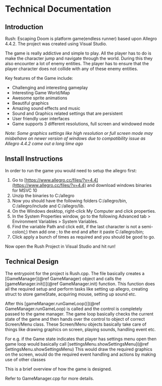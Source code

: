# Technical Documentation

## Introduction
Rush: Escaping Doom is platform game(endless runner) based upon Allegro 4.4.2. The project was created using Visual Studio. 

The game is really addictive and simple to play. All the player has to do is make the character jump and navigate through the world. During this they also encounter a lot of enemy entities. The player has to ensure that the player character does not collide with any of these enemy entities.

Key features of the Game include:
- Challenging and interesting gameplay
- Interesting Game World/Map
- Awesome sprite animations
- Beautiful graphics
- Amazing sound effects and music
- Sound and Graphics related settings that are persistent
- User friendly user interfaces
- Game supports 3 different resolutions, full screen and windowed mode

*Note: Some graphics settings like high resolution or full screen mode may misbehave on newer version of windows due to compatibility issue as Allegro 4.4.2 came out a long time ago*


## Install Instructions
In order to run the game you would need to setup the allegro first:

1. Go to [https://www.allegro.cc/files/?v=4.4](https://www.allegro.cc/files/?v=4.4) and download windows binaries for MSVC 10
2. Unzip the binaries to C:/allegro
3. Now you should have the following folders C:/allegro/bin, C:/allegro/include and C:/allegro/lib.
4. On the Windows desktop, right-click My Computer and click properties.
5. In the System Properties window, go to the following Advanced tab > Environment Variables > System Variables.
6. Find the variable Path and click edit, if the last character is not a semi-colon(;) then add one ; to the end and after it paste C:/allegro/bin;
7. Click apply a bunch of times as required and you should be good to go.

Now open the Rush Project in Visual Studio and hit run!

## Technical Design

The entrypoint for the project is Rush.cpp. The file basically creates a [GameManager](@ref GameManager) object and calls the [gameManager.init()](@ref GameManager.init) function. This function does all the required setup and perform tasks like setting up allegro, creating struct to store gameState, acquiring mouse, setting up sound etc.


After this [gameManager.runGameLoop()](@ref GameManager.runGameLoop) is called and the control is completely passed to the game manager. The game loop basically checks the current state of the game and then hands over the control to object of correct Screen/Menu class. These Screen/Menu objects basically take care of things like drawing graphics on screen, playing sounds, handling event etc. 

For e.g. if the Game state indicates that player has settings menu open then game loop would basically call [settingsMenu.showSettingsMenu](@ref SettingsMenu.showSettingsMenu) This would draw the required graphics on the screen, would do the required event handling and actions by making use of other classes

This is a brief overview of how the game is designed.

Refer to GameManager.cpp for more details.


